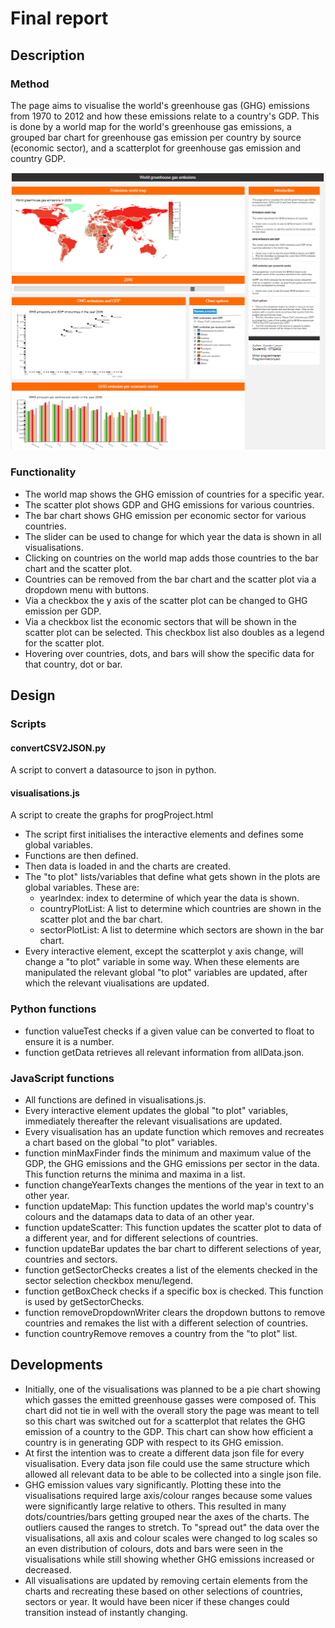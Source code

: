 # Final report
## Description
### Method
The page aims to visualise the world's greenhouse gas (GHG) emissions from 1970
to 2012 and how these emissions relate to a country's GDP. This is done by
a world map for the world's greenhouse gas emissions, a grouped bar chart for
greenhouse gas emission per country by source (economic sector), and a
scatterplot for greenhouse gas emission and country GDP.

![](doc/finalProjectScreenshot.png)

### Functionality
- The world map shows the GHG emission of countries for a specific year.
- The scatter plot shows GDP and GHG emissions for various countries.
- The bar chart shows GHG emission per economic sector for various countries.
- The slider can be used to change for which year the data is shown in all
visualisations.
- Clicking on countries on the world map adds those countries to the bar chart
and the scatter plot.
- Countries can be removed from the bar chart and the scatter plot via a
dropdown menu with buttons.
- Via a checkbox the y axis of the scatter plot can be changed to GHG emission
per GDP.
- Via a checkbox list the economic sectors that will be shown in the scatter
plot can be selected. This checkbox list also doubles as a legend for the
scatter plot.
- Hovering over countries, dots, and bars will show the specific data for that
country, dot or bar.

## Design
### Scripts
#### convertCSV2JSON.py
A script to convert a datasource to json in python.

#### visualisations.js
A script to create the graphs for progProject.html
- The script first initialises the interactive elements and defines some
global variables.
- Functions are then defined.
- Then data is loaded in and the charts are created.
- The "to plot" lists/variables that define what gets shown in the plots are
global variables. These are:
  - yearIndex: index to determine of which year the data is shown.
  - countryPlotList: A list to determine which countries are shown in the
  scatter plot and the bar chart.
  - sectorPlotList: A list to determine which sectors are shown in the bar
  chart.
- Every interactive element, except the scatterplot y axis change, will change a
 "to plot" variable in some way. When these elements are manipulated the
relevant global "to plot" variables are updated, after which the relevant
viualisations are updated.

### Python functions
- function valueTest checks if a given value can be converted to float to ensure
it is a number.
- function getData retrieves all relevant information from allData.json.

### JavaScript functions
- All functions are defined in visualisations.js.
- Every interactive element updates the global "to plot" variables, immediately
thereafter the relevant visualisations are updated.
- Every visualisation has an update function which removes and recreates a chart
based on the global "to plot" variables.
- function minMaxFinder finds the minimum and maximum value of the GDP, the GHG
emissions and the GHG emissions per sector in the data. This function returns
the minima and maxima in a list.
- function changeYearTexts changes the mentions of the year in text to an other
year.
- function updateMap: This function updates the world map's country's colours
and the datamaps data to data of an other year.
- function updateScatter: This function updates the scatter plot to data
of a different year, and for different selections of countries.
- function updateBar updates the bar chart to different selections of year,
countries and sectors.
- function getSectorChecks creates a list of the elements checked in the sector
selection checkbox menu/legend.
- function getBoxCheck checks if a specific box is checked. This function is
used by getSectorChecks.
- function removeDropdownWriter clears the dropdown buttons to remove countries
and remakes the list with a different selection of countries.
- function countryRemove removes a country from the "to plot" list.

## Developments
- Initially, one of the visualisations was planned to be a pie chart showing
which gasses the emitted greenhouse gasses were composed of. This chart did not
tie in well with the overall story the page was meant to tell so this chart was
switched out for a scatterplot that relates the GHG emission of a country to
the GDP. This chart can show how efficient a country is in generating GDP with
respect to its GHG emission.
- At first the intention was to create a different data json file for every
visualisation. Every data json file could use the same structure which allowed
all relevant data to be able to be collected into a single json file.
- GHG emission values vary significantly. Plotting these into the visualisations
required large axis/colour ranges because some values were significantly large
relative to others. This resulted in many dots/countries/bars getting grouped
near the axes of the charts. The outliers caused the ranges to stretch.
To "spread out" the data over the visualisations, all axis and colour scales
were changed to log scales so an even distribution of colours, dots and bars
were seen in the visualisations while still showing whether GHG emissions
increased or decreased.
- All visualisations are updated by removing certain elements from the charts
and recreating these based on other selections of countries, sectors or year.
It would have been nicer if these changes could transition instead of instantly
changing.
